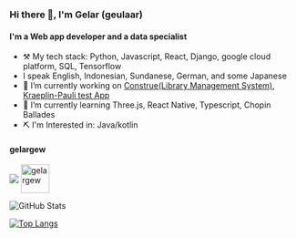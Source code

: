 ### Hi there 👋, I'm Gelar (geulaar)

<!--
**gelargew/gelargew** is a ✨ _special_ ✨ repository because its `README.md` (this file) appears on your GitHub profile.

Here are some ideas to get you started:


- 👯 I’m looking to collaborate on ...
- 🤔 I’m looking for help with ...
- 💬 Ask me about ...
- 📫 How to reach me: ...
- 😄 Pronouns: ...
- ⚡ Fun fact: ...
-->

#### I'm a Web app developer and a data specialist

- ⚒️ My tech stack: Python, Javascript, React, Django, google cloud platform, SQL, Tensorflow
- I speak English, Indonesian, Sundanese, German, and some Japanese
- 🔭 I’m currently working on [Construe(Library Management System)](https://github.com/gelargew/construe), [Kraeplin-Pauli test App](https://github.com/gelargew/kraepelin-pauli)
- 🌱 I’m currently learning Three.js, React Native, Typescript, Chopin Ballades
- ⛏ I'm Interested in: Java/kotlin

#### gelargew
<a href="https://www.codewars.com/users/gelar" target="blank"><img src="https://www.codewars.com/users/gelar/badges/large" align="center" ></a>
<a href="https://www.hackerrank.com/gelargew" target="blank"><img align="center" src="https://cdn.jsdelivr.net/npm/simple-icons@3.0.1/icons/hackerrank.svg" alt="gelargew" height="50" /></a>

<p><img src="https://github-readme-stats.vercel.app/api?username=gelargew&hide=issues&amp;show_icons=true&theme=merko&hide_border=true" alt="GitHub Stats"></p>

[![Top Langs](https://github-readme-stats.vercel.app/api/top-langs/?username=gelargew&layout=compact&theme=merko&hide_border=true)](https://github.com/gelargew)
